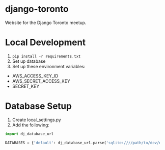 django-toronto
==============
Website for the Django Toronto meetup.

Local Development
=================

1. `pip install -r requirements.txt`
2. Set up database
3. Set up these environment variables:
  * AWS_ACCESS_KEY_ID
  * AWS_SECRET_ACCESS_KEY
  * SECRET_KEY

Database Setup
==============

1. Create local_settings.py
2. Add the following:

```python
import dj_database_url

DATABASES = {'default': dj_database_url.parse('sqlite:////path/to/dev/database.db')}
```
